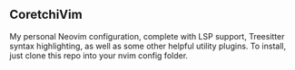 ## CoretchiVim
My personal Neovim configuration, complete with LSP support, Treesitter syntax highlighting, as well as some other helpful utility plugins.
To install, just clone this repo into your nvim config folder.
